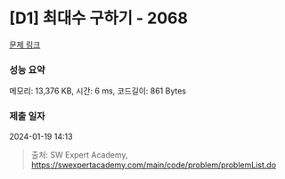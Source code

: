 # [D1] 최대수 구하기 - 2068 

[문제 링크](https://swexpertacademy.com/main/code/problem/problemDetail.do?contestProbId=AV5QQhbqA4QDFAUq) 

### 성능 요약

메모리: 13,376 KB, 시간: 6 ms, 코드길이: 861 Bytes

### 제출 일자

2024-01-19 14:13



> 출처: SW Expert Academy, https://swexpertacademy.com/main/code/problem/problemList.do